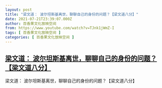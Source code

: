 ```yaml
---
layout: post
title: "梁文道： 波尔坦斯基离世，聊聊自己的身份的问题？【梁文道八分】"
date: 2021-07-21T23:39:07.000Z
author: 百香果文化放映空间
from: https://www.youtube.com/watch?v=TJnk1jWmZ-I
tags: [ 百香果文化放映空间 ]
categories: [ 百香果文化放映空间 ]
---
```

<!--1626910747000-->
[梁文道： 波尔坦斯基离世，聊聊自己的身份的问题？【梁文道八分】](https://www.youtube.com/watch?v=TJnk1jWmZ-I)
------

<div>
梁文道： 波尔坦斯基离世，聊聊自己的身份的问题？【梁文道八分】
</div>
